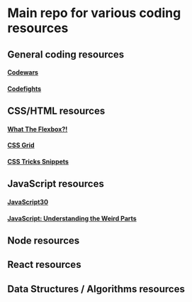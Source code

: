 # Main repo for various coding resources
## General coding resources
#### [Codewars](https://www.codewars.com/)
#### [Codefights](https://codefights.com/)
## CSS/HTML resources
#### [What The Flexbox?!](https://flexbox.io/)
#### [CSS Grid](https://cssgrid.io/)
#### [CSS Tricks Snippets](https://css-tricks.com/snippets/)
## JavaScript resources
#### [JavaScript30](http://javascript30.com/)
#### [JavaScript: Understanding the Weird Parts](https://www.youtube.com/watch?v=Bv_5Zv5c-Ts)
## Node resources
## React resources
## Data Structures / Algorithms resources
